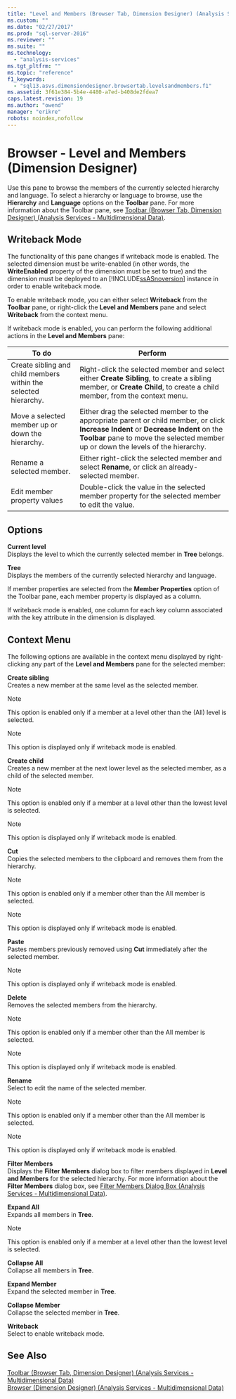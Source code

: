 ```yaml
---
title: "Level and Members (Browser Tab, Dimension Designer) (Analysis Services - Multidimensional Data) | Microsoft Docs"
ms.custom: ""
ms.date: "02/27/2017"
ms.prod: "sql-server-2016"
ms.reviewer: ""
ms.suite: ""
ms.technology: 
  - "analysis-services"
ms.tgt_pltfrm: ""
ms.topic: "reference"
f1_keywords: 
  - "sql13.asvs.dimensiondesigner.browsertab.levelsandmembers.f1"
ms.assetid: 3f61e384-5b4e-4480-a7ed-b408de2fdea7
caps.latest.revision: 19
ms.author: "owend"
manager: "erikre"
robots: noindex,nofollow
---
```

# Browser - Level and Members (Dimension Designer)
  Use this pane to browse the members of the currently selected hierarchy and language. To select a hierarchy or language to browse, use the **Hierarchy** and **Language** options on the **Toolbar** pane. For more information about the Toolbar pane, see [Toolbar &#40;Browser Tab, Dimension Designer&#41; &#40;Analysis Services - Multidimensional Data&#41;](../a9retired/browser-toolbar-dimension-designer.md).  
  
## Writeback Mode  
 The functionality of this pane changes if writeback mode is enabled. The selected dimension must be write-enabled (in other words, the **WriteEnabled** property of the dimension must be set to true) and the dimension must be deployed to an [!INCLUDE[ssASnoversion](../a9notintoc/includes/ssasnoversion-md.md)] instance in order to enable writeback mode.  
  
 To enable writeback mode, you can either select **Writeback** from the **Toolbar** pane, or right-click the **Level and Members** pane and select **Writeback** from the context menu.  
  
 If writeback mode is enabled, you can perform the following additional actions in the **Level and Members** pane:  
  
|To do|Perform|  
|-----------|-------------|  
|Create sibling and child members within the selected hierarchy.|Right-click the selected member and select either **Create Sibling**, to create a sibling member, or **Create Child**, to create a child member, from the context menu.|  
|Move a selected member up or down the hierarchy.|Either drag the selected member to the appropriate parent or child member, or click **Increase Indent** or **Decrease Indent** on the **Toolbar** pane to move the selected member up or down the levels of the hierarchy.|  
|Rename a selected member.|Either right-click the selected member and select **Rename**, or click an already-selected member.|  
|Edit member property values|Double-click the value in the selected member property for the selected member to edit the value.|  
  
## Options  
 **Current level**  
 Displays the level to which the currently selected member in **Tree** belongs.  
  
 **Tree**  
 Displays the members of the currently selected hierarchy and language.  
  
 If member properties are selected from the **Member Properties** option of the Toolbar pane, each member property is displayed as a column.  
  
 If writeback mode is enabled, one column for each key column associated with the key attribute in the dimension is displayed.  
  
## Context Menu  
 The following options are available in the context menu displayed by right-clicking any part of the **Level and Members** pane for the selected member:  
  
 **Create sibling**  
 Creates a new member at the same level as the selected member.  
  
> [!NOTE]  
>  This option is enabled only if a member at a level other than the (All) level is selected.  
  
> [!NOTE]  
>  This option is displayed only if writeback mode is enabled.  
  
 **Create child**  
 Creates a new member at the next lower level as the selected member, as a child of the selected member.  
  
> [!NOTE]  
>  This option is enabled only if a member at a level other than the lowest level is selected.  
  
> [!NOTE]  
>  This option is displayed only if writeback mode is enabled.  
  
 **Cut**  
 Copies the selected members to the clipboard and removes them from the hierarchy.  
  
> [!NOTE]  
>  This option is enabled only if a member other than the All member is selected.  
  
> [!NOTE]  
>  This option is displayed only if writeback mode is enabled.  
  
 **Paste**  
 Pastes members previously removed using **Cut** immediately after the selected member.  
  
> [!NOTE]  
>  This option is displayed only if writeback mode is enabled.  
  
 **Delete**  
 Removes the selected members from the hierarchy.  
  
> [!NOTE]  
>  This option is enabled only if a member other than the All member is selected.  
  
> [!NOTE]  
>  This option is displayed only if writeback mode is enabled.  
  
 **Rename**  
 Select to edit the name of the selected member.  
  
> [!NOTE]  
>  This option is enabled only if a member other than the All member is selected.  
  
> [!NOTE]  
>  This option is displayed only if writeback mode is enabled.  
  
 **Filter Members**  
 Displays the **Filter Members** dialog box to filter members displayed in **Level and Members** for the selected hierarchy. For more information about the **Filter Members** dialog box, see [Filter Members Dialog Box &#40;Analysis Services - Multidimensional Data&#41;](../a9retired/filter-members-dialog-box-analysis-services-multidimensional-data.md).  
  
 **Expand All**  
 Expands all members in **Tree**.  
  
> [!NOTE]  
>  This option is enabled only if a member at a level other than the lowest level is selected.  
  
 **Collapse All**  
 Collapse all members in **Tree**.  
  
 **Expand Member**  
 Expand the selected member in **Tree**.  
  
 **Collapse Member**  
 Collapse the selected member in **Tree**.  
  
 **Writeback**  
 Select to enable writeback mode.  
  
## See Also  
 [Toolbar &#40;Browser Tab, Dimension Designer&#41; &#40;Analysis Services - Multidimensional Data&#41;](../a9retired/browser-toolbar-dimension-designer.md)   
 [Browser &#40;Dimension Designer&#41; &#40;Analysis Services - Multidimensional Data&#41;](../a9retired/browser-dimension-designer.md)  
  
  